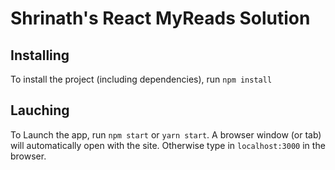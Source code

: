 # Shrinath's React MyReads Solution

## Installing
To install the project (including dependencies), run `npm install`

## Lauching
To Launch the app, run `npm start` or `yarn start`. A browser window (or tab)
will automatically open with the site. Otherwise type in `localhost:3000` in the
browser.
